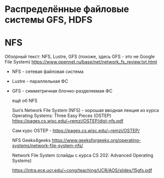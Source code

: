 # Распределённые файловые системы GFS, HDFS


# NFS

Обзорный текст: NFS, Lustre, GFS
(похоже, здесь GFS - это не Google File System)
https://www.opennet.ru/base/net/network_fs_review.txt.html

* NFS - сетевая файловая система
* Lustre - параллельная ФС 
* GFS - симметричная блочно-разделяемая ФС

  ещё об NFS

  Sun’s Network File System (NFS) - хорошая вводная лекция
  из курса Operating Systems: Three Easy Pieces (OSTEP)
  https://pages.cs.wisc.edu/~remzi/OSTEP/dist-nfs.pdf

  Сам курс OSTEP - https://pages.cs.wisc.edu/~remzi/OSTEP/

  NFS Geeks4geeks 
  https://www.geeksforgeeks.org/operating-systems/network-file-system-nfs/

  Network File System (слайды с курса CS 202: Advanced Operating Systems)
  
  https://intra.ece.ucr.edu/~cong/teaching/UCR/AOS/slides/15gfs.pdf
  
